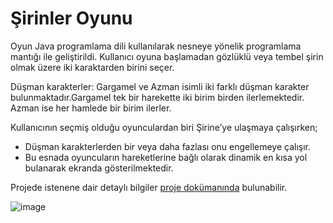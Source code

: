 <!-- Headings -->
# Şirinler Oyunu
Oyun Java programlama dili kullanılarak nesneye yönelik programlama mantığı ile geliştirildi. Kullanıcı oyuna başlamadan gözlüklü veya tembel şirin olmak üzere iki karaktarden birini seçer.

Düşman karakterler: Gargamel ve Azman isimli iki farklı düşman karakter bulunmaktadır.Gargamel tek bir harekette iki birim birden ilerlemektedir. Azman ise her hamlede bir birim ilerler.

Kullanıcının seçmiş olduğu oyunculardan biri Şirine’ye ulaşmaya çalışırken;
* Düşman karakterlerden bir veya daha fazlası onu engellemeye çalışır.
* Bu esnada oyuncuların hareketlerine bağlı olarak dinamik en kısa yol bulanarak ekranda gösterilmektedir.

Projede istenene dair detaylı bilgiler [proje dokümanında](https://github.com/armankuyucu/ProLab2Proje1/blob/master/Programlama%20Lab.%20II%20Proje%201-%202020-21%20Bahar%20.pdf) bulunabilir.

![image](https://user-images.githubusercontent.com/74271517/160305161-9022b42b-023a-4758-9ac2-58449ee6724a.png)
